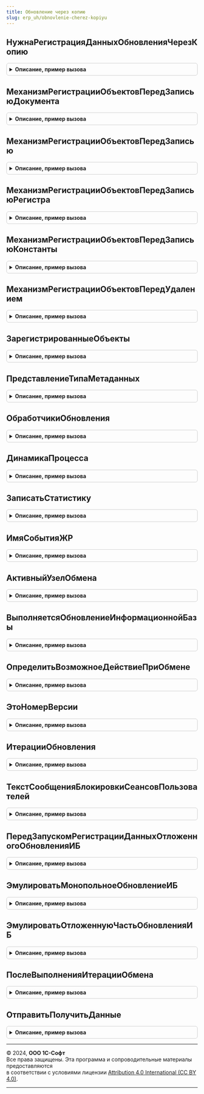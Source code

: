 ```yaml
---
title: Обновление через копию
slug: erp_uh/obnovlenie-cherez-kopiyu
---
```



## НужнаРегистрацияДанныхОбновленияЧерезКопию
<details style="margin: 1em 0; padding: 0.5em; border: 1px solid #ccc; border-radius: 6px;">

<summary style="font-weight: bold; cursor: pointer;">Описание, пример вызова</summary>

```bsl

Функция НужнаРегистрацияДанныхОбновленияЧерезКопию() Экспорт
```

Пример вызова
```bsl
Результат = ОбновлениеЧерезКопию.НужнаРегистрацияДанныхОбновленияЧерезКопию());
```
</details>

## МеханизмРегистрацииОбъектовПередЗаписьюДокумента
<details style="margin: 1em 0; padding: 0.5em; border: 1px solid #ccc; border-radius: 6px;">

<summary style="font-weight: bold; cursor: pointer;">Описание, пример вызова</summary>

```bsl

// Процедура-обработчик события "ПередЗаписью" документов для механизма регистрации объектов на узлах.
//
// Параметры:
//  ИмяПланаОбмена - Строка - имя плана обмена, для которого выполняется механизм регистрации.
//  Источник       - ДокументОбъект - источник события.
//  Отказ          - Булево - флаг отказа от выполнения обработчика.
//  РежимЗаписи - РежимЗаписиДокумента - см. в синтакс-помощнике РежимЗаписиДокумента.
//  РежимПроведения - РежимПроведенияДокумента - см. в синтакс-помощнике РежимПроведенияДокумента.
//
Процедура МеханизмРегистрацииОбъектовПередЗаписьюДокумента(Источник, Отказ, РежимЗаписи, РежимПроведения) Экспорт
```

Пример вызова
```bsl
ОбновлениеЧерезКопию.МеханизмРегистрацииОбъектовПередЗаписьюДокумента(Источник, Отказ, РежимЗаписи, РежимПроведения) 
```
</details>

## МеханизмРегистрацииОбъектовПередЗаписью
<details style="margin: 1em 0; padding: 0.5em; border: 1px solid #ccc; border-radius: 6px;">

<summary style="font-weight: bold; cursor: pointer;">Описание, пример вызова</summary>

```bsl

// Процедура-обработчик события "ПередЗаписью" ссылочных типов данных (кроме документов) для механизма регистрации
// объектов на узлах.
//
// Параметры:
//  ИмяПланаОбмена - Строка - имя плана обмена, для которого выполняется механизм регистрации.
//  Источник       - СправочникОбъект, ПланВидовХарактеристикОбъект - источник события, кроме типа ДокументОбъект.
//  Отказ          - Булево - флаг отказа от выполнения обработчика.
//
Процедура МеханизмРегистрацииОбъектовПередЗаписью(Источник, Отказ) Экспорт
```

Пример вызова
```bsl
ОбновлениеЧерезКопию.МеханизмРегистрацииОбъектовПередЗаписью(Источник, Отказ) 
```
</details>

## МеханизмРегистрацииОбъектовПередЗаписьюРегистра
<details style="margin: 1em 0; padding: 0.5em; border: 1px solid #ccc; border-radius: 6px;">

<summary style="font-weight: bold; cursor: pointer;">Описание, пример вызова</summary>

```bsl

// Процедура-обработчик события "ПередЗаписью" регистров для механизма регистрации объектов на узлах.
//
// Параметры:
//  ИмяПланаОбмена - Строка - имя плана обмена, для которого выполняется механизм регистрации.
//  Источник       - РегистрСведенийНаборЗаписей,
//                   РегистрНакопленияНаборЗаписей,
//                   РегистрБухгалтерииНаборЗаписей,
//                   РегистрРасчетаНаборЗаписей - источник события.
//  Отказ          - Булево - флаг отказа от выполнения обработчика.
//  Замещение      - Булево - признак замещения существующего набора записей.
//
Процедура МеханизмРегистрацииОбъектовПередЗаписьюРегистра(Источник, Отказ, Замещение) Экспорт
```

Пример вызова
```bsl
ОбновлениеЧерезКопию.МеханизмРегистрацииОбъектовПередЗаписьюРегистра(Источник, Отказ, Замещение) 
```
</details>

## МеханизмРегистрацииОбъектовПередЗаписьюКонстанты
<details style="margin: 1em 0; padding: 0.5em; border: 1px solid #ccc; border-radius: 6px;">

<summary style="font-weight: bold; cursor: pointer;">Описание, пример вызова</summary>

```bsl

// Процедура-обработчик события "ПередЗаписью" константы для механизма регистрации объектов на узлах.
//
// Параметры:
//  ИмяПланаОбмена - Строка - имя плана обмена, для которого выполняется механизм регистрации.
//  Источник       - КонстантаМенеджерЗначения - источник события.
//  Отказ          - Булево - флаг отказа от выполнения обработчика.
//
Процедура МеханизмРегистрацииОбъектовПередЗаписьюКонстанты(Источник, Отказ) Экспорт
```

Пример вызова
```bsl
ОбновлениеЧерезКопию.МеханизмРегистрацииОбъектовПередЗаписьюКонстанты(Источник, Отказ) 
```
</details>

## МеханизмРегистрацииОбъектовПередУдалением
<details style="margin: 1em 0; padding: 0.5em; border: 1px solid #ccc; border-radius: 6px;">

<summary style="font-weight: bold; cursor: pointer;">Описание, пример вызова</summary>

```bsl

// Процедура-обработчик события "ПередУдалением" ссылочных типов данных для механизма регистрации объектов на узлах.
//
// Параметры:
//  ИмяПланаОбмена - Строка - имя плана обмена, для которого выполняется механизм регистрации.
//  Источник       - СправочникОбъект, ДокументОбъект, ПланВидовХарактеристикОбъект - источник события.
//  Отказ          - Булево - флаг отказа от выполнения обработчика.
//
Процедура МеханизмРегистрацииОбъектовПередУдалением(Источник, Отказ) Экспорт
```

Пример вызова
```bsl
ОбновлениеЧерезКопию.МеханизмРегистрацииОбъектовПередУдалением(Источник, Отказ) 
```
</details>

## ЗарегистрированныеОбъекты
<details style="margin: 1em 0; padding: 0.5em; border: 1px solid #ccc; border-radius: 6px;">

<summary style="font-weight: bold; cursor: pointer;">Описание, пример вызова</summary>

```bsl

Функция ЗарегистрированныеОбъекты(УзелОчереди = Неопределено) Экспорт
```

Пример вызова
```bsl
Результат = ОбновлениеЧерезКопию.ЗарегистрированныеОбъекты(УзелОчереди);
```
</details>

## ПредставлениеТипаМетаданных
<details style="margin: 1em 0; padding: 0.5em; border: 1px solid #ccc; border-radius: 6px;">

<summary style="font-weight: bold; cursor: pointer;">Описание, пример вызова</summary>

```bsl

Функция ПредставлениеТипаМетаданных(ТипМетаданных) Экспорт
```

Пример вызова
```bsl
Результат = ОбновлениеЧерезКопию.ПредставлениеТипаМетаданных(ТипМетаданных));
```
</details>

## ОбработчикиОбновления
<details style="margin: 1em 0; padding: 0.5em; border: 1px solid #ccc; border-radius: 6px;">

<summary style="font-weight: bold; cursor: pointer;">Описание, пример вызова</summary>

```bsl

Функция ОбработчикиОбновления() Экспорт
```

Пример вызова
```bsl
Результат = ОбновлениеЧерезКопию.ОбработчикиОбновления());
```
</details>

## ДинамикаПроцесса
<details style="margin: 1em 0; padding: 0.5em; border: 1px solid #ccc; border-radius: 6px;">

<summary style="font-weight: bold; cursor: pointer;">Описание, пример вызова</summary>

```bsl

Процедура ДинамикаПроцесса(Источник, Отказ) Экспорт
```

Пример вызова
```bsl
ОбновлениеЧерезКопию.ДинамикаПроцесса(Источник, Отказ) 
```
</details>

## ЗаписатьСтатистику
<details style="margin: 1em 0; padding: 0.5em; border: 1px solid #ccc; border-radius: 6px;">

<summary style="font-weight: bold; cursor: pointer;">Описание, пример вызова</summary>

```bsl

Процедура ЗаписатьСтатистику(Отправитель, ИмяФайлаСообщения) Экспорт
```

Пример вызова
```bsl
ОбновлениеЧерезКопию.ЗаписатьСтатистику(Отправитель, ИмяФайлаСообщения) 
```
</details>

## ИмяСобытияЖР
<details style="margin: 1em 0; padding: 0.5em; border: 1px solid #ccc; border-radius: 6px;">

<summary style="font-weight: bold; cursor: pointer;">Описание, пример вызова</summary>

```bsl

Функция ИмяСобытияЖР(Уточнение = "") Экспорт
```

Пример вызова
```bsl
Результат = ОбновлениеЧерезКопию.ИмяСобытияЖР(Уточнение);
```
</details>

## АктивныйУзелОбмена
<details style="margin: 1em 0; padding: 0.5em; border: 1px solid #ccc; border-radius: 6px;">

<summary style="font-weight: bold; cursor: pointer;">Описание, пример вызова</summary>

```bsl

Функция АктивныйУзелОбмена(ВерсияКорреспондента = "") Экспорт
```

Пример вызова
```bsl
Результат = ОбновлениеЧерезКопию.АктивныйУзелОбмена(ВерсияКорреспондента);
```
</details>

## ВыполняетсяОбновлениеИнформационнойБазы
<details style="margin: 1em 0; padding: 0.5em; border: 1px solid #ccc; border-radius: 6px;">

<summary style="font-weight: bold; cursor: pointer;">Описание, пример вызова</summary>

```bsl

Функция ВыполняетсяОбновлениеИнформационнойБазы() Экспорт
```

Пример вызова
```bsl
Результат = ОбновлениеЧерезКопию.ВыполняетсяОбновлениеИнформационнойБазы() 
```
</details>

## ОпределитьВозможноеДействиеПриОбмене
<details style="margin: 1em 0; padding: 0.5em; border: 1px solid #ccc; border-radius: 6px;">

<summary style="font-weight: bold; cursor: pointer;">Описание, пример вызова</summary>

```bsl

Функция ОпределитьВозможноеДействиеПриОбмене(ЭтотУзел, УзелОбновления) Экспорт
```

Пример вызова
```bsl
Результат = ОбновлениеЧерезКопию.ОпределитьВозможноеДействиеПриОбмене(ЭтотУзел, УзелОбновления) 
```
</details>

## ЭтоНомерВерсии
<details style="margin: 1em 0; padding: 0.5em; border: 1px solid #ccc; border-radius: 6px;">

<summary style="font-weight: bold; cursor: pointer;">Описание, пример вызова</summary>

```bsl

Функция ЭтоНомерВерсии(НомерСтрокой) Экспорт
```

Пример вызова
```bsl
Результат = ОбновлениеЧерезКопию.ЭтоНомерВерсии(НомерСтрокой) 
```
</details>

## ИтерацииОбновления
<details style="margin: 1em 0; padding: 0.5em; border: 1px solid #ccc; border-radius: 6px;">

<summary style="font-weight: bold; cursor: pointer;">Описание, пример вызова</summary>

```bsl

Функция ИтерацииОбновления() Экспорт
```

Пример вызова
```bsl
Результат = ОбновлениеЧерезКопию.ИтерацииОбновления());
```
</details>

## ТекстСообщенияБлокировкиСеансовПользователей
<details style="margin: 1em 0; padding: 0.5em; border: 1px solid #ccc; border-radius: 6px;">

<summary style="font-weight: bold; cursor: pointer;">Описание, пример вызова</summary>

```bsl

Функция ТекстСообщенияБлокировкиСеансовПользователей() Экспорт
```

Пример вызова
```bsl
Результат = ОбновлениеЧерезКопию.ТекстСообщенияБлокировкиСеансовПользователей());
```
</details>

## ПередЗапускомРегистрацииДанныхОтложенногоОбновленияИБ
<details style="margin: 1em 0; padding: 0.5em; border: 1px solid #ccc; border-radius: 6px;">

<summary style="font-weight: bold; cursor: pointer;">Описание, пример вызова</summary>

```bsl

Процедура ПередЗапускомРегистрацииДанныхОтложенногоОбновленияИБ() Экспорт
```

Пример вызова
```bsl
ОбновлениеЧерезКопию.ПередЗапускомРегистрацииДанныхОтложенногоОбновленияИБ());
```
</details>

## ЭмулироватьМонопольноеОбновлениеИБ
<details style="margin: 1em 0; padding: 0.5em; border: 1px solid #ccc; border-radius: 6px;">

<summary style="font-weight: bold; cursor: pointer;">Описание, пример вызова</summary>

```bsl

Процедура ЭмулироватьМонопольноеОбновлениеИБ(УзелПланаОбмен, ИтерацииОбновления) Экспорт
```

Пример вызова
```bsl
ОбновлениеЧерезКопию.ЭмулироватьМонопольноеОбновлениеИБ(УзелПланаОбмен, ИтерацииОбновления));
```
</details>

## ЭмулироватьОтложеннуюЧастьОбновленияИБ
<details style="margin: 1em 0; padding: 0.5em; border: 1px solid #ccc; border-radius: 6px;">

<summary style="font-weight: bold; cursor: pointer;">Описание, пример вызова</summary>

```bsl

Процедура ЭмулироватьОтложеннуюЧастьОбновленияИБ(ИтерацииОбновления) Экспорт
```

Пример вызова
```bsl
ОбновлениеЧерезКопию.ЭмулироватьОтложеннуюЧастьОбновленияИБ(ИтерацииОбновления));
```
</details>

## ПослеВыполненияИтерацииОбмена
<details style="margin: 1em 0; padding: 0.5em; border: 1px solid #ccc; border-radius: 6px;">

<summary style="font-weight: bold; cursor: pointer;">Описание, пример вызова</summary>

```bsl

Процедура ПослеВыполненияИтерацииОбмена(УзелПланаОбмен) Экспорт
```

Пример вызова
```bsl
ОбновлениеЧерезКопию.ПослеВыполненияИтерацииОбмена(УзелПланаОбмен));
```
</details>

## ОтправитьПолучитьДанные
<details style="margin: 1em 0; padding: 0.5em; border: 1px solid #ccc; border-radius: 6px;">

<summary style="font-weight: bold; cursor: pointer;">Описание, пример вызова</summary>

```bsl

Процедура ОтправитьПолучитьДанные(ПараметрыФормирования = Неопределено, ФоновоеЗаданиеАдресХранилища = "") Экспорт
```

Пример вызова
```bsl
ОбновлениеЧерезКопию.ОтправитьПолучитьДанные(ПараметрыФормирования, ФоновоеЗаданиеАдресХранилища);
```
</details>

---

© 2024, **ООО 1С-Софт**  
Все права защищены. Эта программа и сопроводительные материалы предоставляются  
в соответствии с условиями лицензии [Attribution 4.0 International (CC BY 4.0)](https://creativecommons.org/licenses/by/4.0/legalcode).

---
